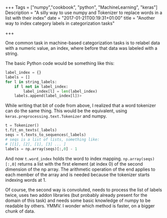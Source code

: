 +++
Tags = ["numpy","cookbook", "python", "MachineLearning", "keras"]
Description = "A silly way to use numpy and Tokenizer to replace words in a list with their index"
date = "2017-01-21T00:19:31+01:00"
title = "Another way to index category labels in categorization tasks"

+++

One common task in machine-based categorization tasks is to relabel data with
a numeric value, an index, where before that data was labeled with a string.

The basic Python code would be something like this:

```python
label_index = {}
labels = []
for l in string_labels:
    if l not in label_index:
        label_index[l] = len(label_index)
    labels.append(label_index[l])>
```

While writing that bit of code from above, I realized that a word tokenizer can
do the same thing. This would be the equivalent, using
`keras.preprocessing.text.Tokenizer` and numpy.

```python
t = Tokenizer()
t.fit_on_texts(_labels)
seqs = t.texts_to_sequences(_labels)
# seqs is a list of lists, something like:
# [[1], [2], [1], [3] ... ]
labels = np.array(seqs)[:,0] - 1
```

And now `t.word_index` holds the word to index mapping. `np.array(seqs)[:,0]`
returns a list with the first element (at index 0) of the second dimension of
the np array. The arithmetic operation of the end applies to each member of
the array and is needed because the tokenizer starts indexing words at 1.

Of course, the second way is convoluted, needs to process the list of labels
twice, uses two addon libraries (but probably already present for the domain
of this task) and needs some basic knowledge of numpy to be readable by others.
YMMV. I wonder which method is faster, on a bigger chunk of data.
